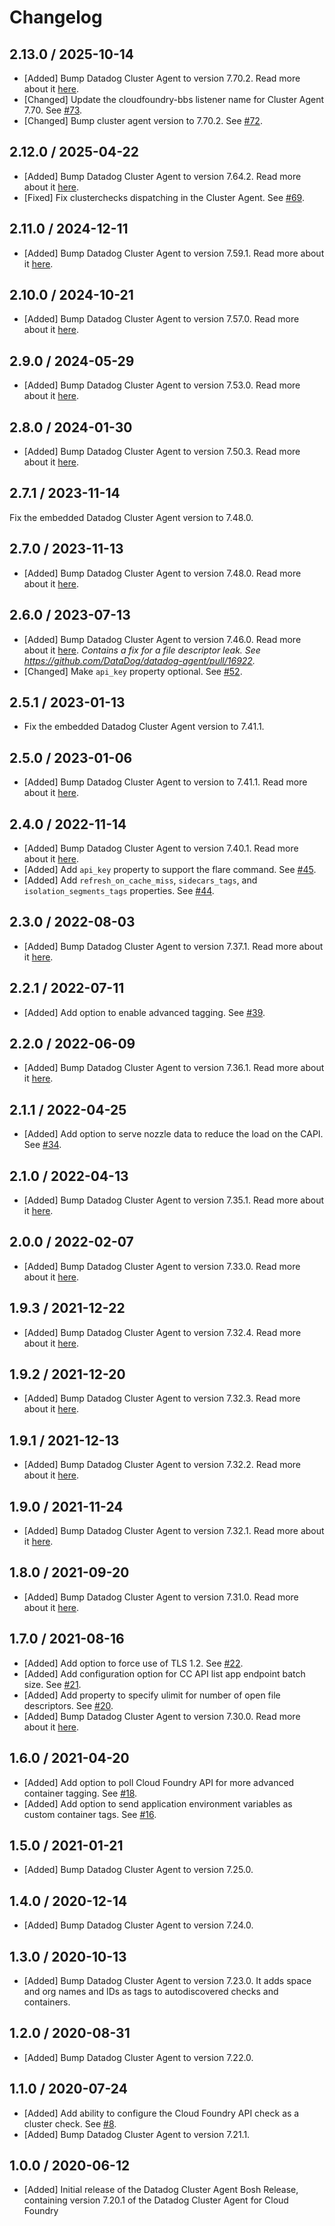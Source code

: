 # Changelog

## 2.13.0 / 2025-10-14

* [Added] Bump Datadog Cluster Agent to version 7.70.2. Read more about it [here](https://github.com/DataDog/datadog-agent/blob/main/CHANGELOG.rst#7702--6702).
* [Changed] Update the cloudfoundry-bbs listener name for Cluster Agent 7.70. See [#73](https://github.com/DataDog/datadog-cluster-agent-boshrelease/pull/73).
* [Changed] Bump cluster agent version to 7.70.2. See [#72](https://github.com/DataDog/datadog-cluster-agent-boshrelease/pull/72).

## 2.12.0 / 2025-04-22

* [Added] Bump Datadog Cluster Agent to version 7.64.2. Read more about it [here](https://github.com/DataDog/datadog-agent/blob/main/CHANGELOG-DCA.rst#7642).
* [Fixed] Fix clusterchecks dispatching in the Cluster Agent. See [#69](https://github.com/DataDog/datadog-cluster-agent-boshrelease/pull/69).

## 2.11.0 / 2024-12-11

* [Added] Bump Datadog Cluster Agent to version 7.59.1. Read more about it [here](https://github.com/DataDog/datadog-agent/blob/main/CHANGELOG-DCA.rst#7591).

## 2.10.0 / 2024-10-21

* [Added] Bump Datadog Cluster Agent to version 7.57.0. Read more about it [here](https://github.com/DataDog/datadog-agent/blob/main/CHANGELOG.rst#7570).

## 2.9.0 / 2024-05-29

* [Added] Bump Datadog Cluster Agent to version 7.53.0. Read more about it [here](https://github.com/DataDog/datadog-agent/blob/main/CHANGELOG.rst#7530--6530).

## 2.8.0 / 2024-01-30

* [Added] Bump Datadog Cluster Agent to version 7.50.3. Read more about it [here](https://github.com/DataDog/datadog-agent/blob/main/CHANGELOG.rst#7503--6503).

## 2.7.1 / 2023-11-14

Fix the embedded Datadog Cluster Agent version to 7.48.0.

## 2.7.0 / 2023-11-13

* [Added] Bump Datadog Cluster Agent to version 7.48.0. Read more about it [here](https://github.com/DataDog/datadog-agent/blob/main/CHANGELOG.rst#7480--6480).

## 2.6.0 / 2023-07-13

* [Added] Bump Datadog Cluster Agent to version 7.46.0. Read more about it [here](https://github.com/DataDog/datadog-agent/blob/main/CHANGELOG.rst#7460--6460).
_Contains a fix for a file descriptor leak. See https://github.com/DataDog/datadog-agent/pull/16922._
* [Changed] Make `api_key` property optional. See [#52](https://github.com/DataDog/datadog-cluster-agent-boshrelease/pull/52).

## 2.5.1 / 2023-01-13

* Fix the embedded Datadog Cluster Agent version to 7.41.1.

## 2.5.0 / 2023-01-06

* [Added] Bump Datadog Cluster Agent to version to 7.41.1. Read more about it [here](https://github.com/DataDog/datadog-agent/blob/main/CHANGELOG.rst#7411--6411).

## 2.4.0 / 2022-11-14

* [Added] Bump Datadog Cluster Agent to version 7.40.1. Read more about it [here](https://github.com/DataDog/datadog-agent/blob/main/CHANGELOG.rst#7401--6401).
* [Added] Add `api_key` property to support the flare command. See [#45](https://github.com/DataDog/datadog-cluster-agent-boshrelease/pull/45).
* [Added] Add `refresh_on_cache_miss`, `sidecars_tags`, and `isolation_segments_tags` properties. See [#44](https://github.com/DataDog/datadog-cluster-agent-boshrelease/pull/44).

## 2.3.0 / 2022-08-03

* [Added] Bump Datadog Cluster Agent to version 7.37.1. Read more about it [here](https://github.com/DataDog/datadog-agent/blob/main/CHANGELOG.rst#7371--6371).

## 2.2.1 / 2022-07-11

* [Added] Add option to enable advanced tagging. See [#39](https://github.com/DataDog/datadog-cluster-agent-boshrelease/pull/39).

## 2.2.0 / 2022-06-09

* [Added] Bump Datadog Cluster Agent to version 7.36.1. Read more about it [here](https://github.com/DataDog/datadog-agent/blob/main/CHANGELOG.rst#7361--6361).

## 2.1.1 / 2022-04-25

* [Added] Add option to serve nozzle data to reduce the load on the CAPI. See [#34](https://github.com/DataDog/datadog-cluster-agent-boshrelease/pull/34).

## 2.1.0 / 2022-04-13

* [Added] Bump Datadog Cluster Agent to version 7.35.1. Read more about it [here](https://github.com/DataDog/datadog-agent/blob/main/CHANGELOG.rst#7351--6351).

## 2.0.0 / 2022-02-07

* [Added] Bump Datadog Cluster Agent to version 7.33.0. Read more about it [here](https://github.com/DataDog/datadog-agent/blob/main/CHANGELOG.rst#7330--6330).

## 1.9.3 / 2021-12-22

* [Added] Bump Datadog Cluster Agent to version 7.32.4. Read more about it [here](https://github.com/DataDog/datadog-agent/blob/main/CHANGELOG.rst#7324--6324).

## 1.9.2 / 2021-12-20

* [Added] Bump Datadog Cluster Agent to version 7.32.3. Read more about it [here](https://github.com/DataDog/datadog-agent/blob/main/CHANGELOG.rst#7323--6323).

## 1.9.1 / 2021-12-13

* [Added] Bump Datadog Cluster Agent to version 7.32.2. Read more about it [here](https://github.com/DataDog/datadog-agent/blob/main/CHANGELOG.rst#7322--6322).

## 1.9.0 / 2021-11-24

* [Added] Bump Datadog Cluster Agent to version 7.32.1. Read more about it [here](https://github.com/DataDog/datadog-agent/blob/main/CHANGELOG.rst#7321--6321).

## 1.8.0 / 2021-09-20

* [Added] Bump Datadog Cluster Agent to version 7.31.0. Read more about it [here](https://github.com/DataDog/datadog-agent/blob/main/CHANGELOG.rst#7310--6310).

## 1.7.0 / 2021-08-16

* [Added] Add option to force use of TLS 1.2. See [#22](https://github.com/DataDog/datadog-cluster-agent-boshrelease/pull/22).
* [Added] Add configuration option for CC API list app endpoint batch size. See [#21](https://github.com/DataDog/datadog-cluster-agent-boshrelease/pull/21).
* [Added] Add property to specify ulimit for number of open file descriptors. See [#20](https://github.com/DataDog/datadog-cluster-agent-boshrelease/pull/20).
* [Added] Bump Datadog Cluster Agent to version 7.30.0. Read more about it [here](https://github.com/DataDog/datadog-agent/blob/master/CHANGELOG.rst#7300--6300).

## 1.6.0 / 2021-04-20

* [Added] Add option to poll Cloud Foundry API for more advanced container tagging. See [#18](https://github.com/DataDog/datadog-cluster-agent-boshrelease/pull/18).
* [Added] Add option to send application environment variables as custom container tags. See [#16](https://github.com/DataDog/datadog-cluster-agent-boshrelease/pull/16).

## 1.5.0 / 2021-01-21

* [Added] Bump Datadog Cluster Agent to version 7.25.0.

## 1.4.0 / 2020-12-14

* [Added] Bump Datadog Cluster Agent to version 7.24.0.

## 1.3.0 / 2020-10-13

* [Added] Bump Datadog Cluster Agent to version 7.23.0. It adds space and org names and IDs as tags to autodiscovered checks and containers.

## 1.2.0 / 2020-08-31

* [Added] Bump Datadog Cluster Agent to version 7.22.0.

## 1.1.0 / 2020-07-24

* [Added] Add ability to configure the Cloud Foundry API check as a cluster check. See [#8](https://github.com/DataDog/datadog-cluster-agent-boshrelease/pull/8).
* [Added] Bump Datadog Cluster Agent to version 7.21.1.

## 1.0.0 / 2020-06-12

* [Added] Initial release of the Datadog Cluster Agent Bosh Release, containing version 7.20.1 of the Datadog Cluster Agent for Cloud Foundry
